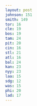 ```yaml
---
layout: post
johnson: 151
smith: 149
tor: 16
cle: 19
bos: 19
tam: 24
pit: 20
cin: 16
stl: 21
atl: 16
bal: 24
kan: 23
nyy: 23
laa: 15
sdg: 12
was: 15
phi: 20
lad: 17
---
```

